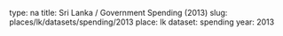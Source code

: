 type: na
title: Sri Lanka / Government Spending (2013)
slug: places/lk/datasets/spending/2013
place: lk
dataset: spending
year: 2013
